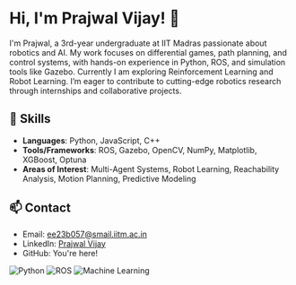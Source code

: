 # Hi, I'm Prajwal Vijay! 👋

I'm Prajwal, a 3rd-year undergraduate at IIT Madras passionate about robotics and AI. My work focuses on differential games, path planning, and control systems, with hands-on experience in Python, ROS, and simulation tools like Gazebo. Currently I am exploring Reinforcement Learning and Robot Learning. I’m eager to contribute to cutting-edge robotics research through internships and collaborative projects.

## 🔧 Skills
- **Languages**: Python, JavaScript, C++
- **Tools/Frameworks**: ROS, Gazebo, OpenCV, NumPy, Matplotlib, XGBoost, Optuna
- **Areas of Interest**: Multi-Agent Systems, Robot Learning, Reachability Analysis, Motion Planning, Predictive Modeling

## 📫 Contact
- Email: ee23b057@smail.iitm.ac.in
- LinkedIn: [Prajwal Vijay](https://www.linkedin.com/in/prajwal-vijay-b43b4427b/)
- GitHub: You're here!

![Python](https://img.shields.io/badge/Python-3.12-blue) ![ROS](https://img.shields.io/badge/ROS2-Humble-green) ![Machine Learning](#)
